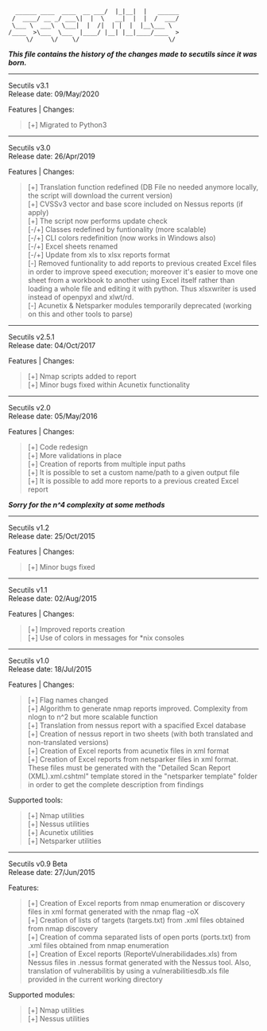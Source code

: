 ```                             __  .__.__          
  ______ ____  ____  __ ___/  |_|__|  |   ______
 /  ____/ __ _/ ___\|  |  \   __|  |  |  /  ___/
 \___ \  ___\  \___|  |  /|  | |  |  |__\___ \ 
/____  >\___  \___  |____/ |__| |__|____/____  >
     \/     \/    \/                         \/ 
```
***This file contains the history of the changes made to secutils since it was born.***

---
Secutils v3.1  
Release date: 09/May/2020 

Features | Changes:  
>[+] Migrated to Python3 

---
Secutils v3.0  
Release date: 26/Apr/2019  

Features | Changes:  
>[+] Translation function redefined (DB File no needed anymore locally, the script will download the current version)  
>[+] CVSSv3 vector and base score included on Nessus reports (if apply)  
>[+] The script now performs update check  
>[-/+] Classes redefined by funtionality (more scalable)  
>[-/+] CLI colors redefinition (now works in Windows also)  
>[-/+] Excel sheets renamed  
>[-/+] Update from xls to xlsx reports format  
>[-] Removed funtionality to add reports to previous created Excel files in order to improve speed execution; moreover it's easier to move one sheet from a workbook to another using Excel itself rather than loading a whole file and editing it with python. Thus xlsxwriter is used instead of openpyxl and xlwt/rd.  
>[-] Acunetix & Netsparker modules temporarily deprecated (working on this and other tools to parse)  

---
Secutils v2.5.1  
Release date: 04/Oct/2017  

Features | Changes:  
>[+] Nmap scripts added to report  
>[+] Minor bugs fixed within Acunetix functionality  

---
Secutils v2.0  
Release date: 05/May/2016  

Features | Changes:  
>[+] Code redesign  
>[+] More validations in place  
>[+] Creation of reports from multiple input paths  
>[+] It is possible to set a custom name/path to a given output file  
>[+] It is possible to add more reports to a previous created Excel report  

***Sorry for the n^4 complexity at some methods***  

---
Secutils v1.2  
Release date: 25/Oct/2015  

Features | Changes:  
>[+] Minor bugs fixed

---
Secutils v1.1  
Release date: 02/Aug/2015  

Features | Changes:  
>[+] Improved reports creation  
>[+] Use of colors in messages for \*nix consoles  

---
Secutils v1.0  
Release date: 18/Jul/2015  

Features | Changes:  
>[+] Flag names changed  
>[+] Algorithm to generate nmap reports improved. Complexity from nlogn to n^2 but more scalable function  
>[+] Translation from nessus report with a spacified Excel database  
>[+] Creation of nessus report in two sheets (with both translated and non-translated versions)  
>[+] Creation of Excel reports from acunetix files in xml format  
>[+] Creation of Excel reports from netsparker files in xml format. These files must be generated with the "Detailed Scan Report (XML).xml.cshtml" template stored in the "netsparker template" folder in order to get the complete description from findings  

Supported tools:  
>[+] Nmap utilities  
>[+] Nessus utilities  
>[+] Acunetix utilities  
>[+] Netsparker utilities  

---
Secutils v0.9 Beta  
Release date: 27/Jun/2015  

Features:  
>[+] Creation of Excel reports from nmap enumeration or discovery files in xml format generated with the nmap flag -oX  
>[+] Creation of lists of targets (targets.txt) from .xml files obtained from nmap discovery  
>[+] Creation of comma separated lists of open ports (ports.txt) from .xml files obtained from nmap enumeration  
>[+] Creation of Excel reports (ReporteVulnerabilidades.xls) from Nessus files in .nessus format generated with the Nessus tool. Also, translation of vulnerabilitis by using a vulnerabilitiesdb.xls file provided in the current working directory  

Supported modules:  
>[+] Nmap utilities  
>[+] Nessus utilities  
